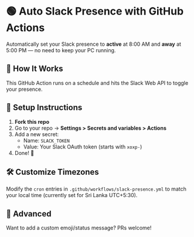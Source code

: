 # 🟢 Auto Slack Presence with GitHub Actions

Automatically set your Slack presence to **active** at 8:00 AM and **away** at 5:00 PM — no need to keep your PC running.

## 🚀 How It Works

This GitHub Action runs on a schedule and hits the Slack Web API to toggle your presence.

## 🔧 Setup Instructions

1. **Fork this repo**
2. Go to your repo → **Settings > Secrets and variables > Actions**
3. Add a new secret:
   - Name: `SLACK_TOKEN`
   - Value: Your Slack OAuth token (starts with `xoxp-`)
4. Done! 🎉

## 🛠 Customize Timezones

Modify the `cron` entries in `.github/workflows/slack-presence.yml` to match your local time (currently set for Sri Lanka UTC+5:30).

## 🧠 Advanced

Want to add a custom emoji/status message? PRs welcome!

